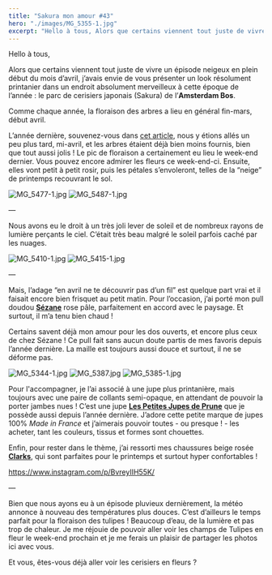 ```yaml
---
title: "Sakura mon amour #43"
hero: "./images/MG_5355-1.jpg"
excerpt: "Hello à tous, Alors que certains viennent tout juste de vivre un épisode neigeux en plein début du mois d’avril, j’avais envie de vous présenter un look résolument printanier dans un endroit absolument merveilleux à cette époque de l’année : le parc de cerisiers japonais (Sakura) de l’Amsterdam Bos. Comme chaque année, la floraison des"
---
```

Hello à tous,

Alors que certains viennent tout juste de vivre un épisode neigeux en plein début du mois d’avril, j’avais envie de vous présenter un look résolument printanier dans un endroit absolument merveilleux à cette époque de l’année : le parc de cerisiers japonais (Sakura) de l’**Amsterdam Bos**.

Comme chaque année, la floraison des arbres a lieu en général fin-mars, début avril.

L’année dernière, souvenez-vous dans [cet article](/spring-is-just-around-the-corner-33/), nous y étions allés un peu plus tard, mi-avril, et les arbres étaient déjà bien moins fournis, bien que tout aussi jolis ! Le pic de floraison a certainement eu lieu le week-end dernier. Vous pouvez encore admirer les fleurs ce week-end-ci. Ensuite, elles vont petit à petit rosir, puis les pétales s’envoleront, telles de la “neige” de printemps recouvrant le sol.

<div class="gallery">
<img alt="MG_5477-1.jpg" src="./images/MG_5477-1.jpg">
<img alt="MG_5487-1.jpg" src="./images/MG_5487-1.jpg">
</div>

— 

Nous avons eu le droit à un très joli lever de soleil et de nombreux rayons de lumière perçants le ciel. C’était très beau malgré le soleil parfois caché par les nuages.

<div class="gallery">
<img alt="MG_5410-1.jpg" src="./images/MG_5410-1.jpg">
<img alt="MG_5415-1.jpg" src="./images/MG_5415-1.jpg">
</div>

— 

Mais, l’adage “en avril ne te découvrir pas d’un fil” est quelque part vrai et il faisait encore bien frisquet au petit matin. Pour l’occasion, j’ai porté mon pull doudou **[Sézane](https://www.sezane.com/fr)** rose pâle, parfaitement en accord avec le paysage. Et surtout, il m’a tenu bien chaud ! 

Certains savent déjà mon amour pour les dos ouverts, et encore plus ceux de chez Sézane ! Ce pull fait sans aucun doute partis de mes favoris depuis l’année dernière. La maille est toujours aussi douce et surtout, il ne se déforme pas.

<div class="gallery">
<img alt="MG_5344-1.jpg" src="./images/MG_5344-1.jpg">
<img alt="MG_5387.jpg" src="./images/MG_5387.jpg">
<img alt="MG_5385-1.jpg" src="./images/MG_5385-1.jpg">
</div>

Pour l'accompagner, je l’ai associé à une jupe plus printanière, mais toujours avec une paire de collants semi-opaque, en attendant de pouvoir la porter jambes nues ! C’est une jupe **[Les Petites Jupes de Prune](https://lespetitesjupesdeprune.com/)** que je possède aussi depuis l’année dernière. J’adore cette petite marque de jupes 100% _Made in France_ et j’aimerais pouvoir toutes - ou presque ! - les acheter, tant les couleurs, tissus et formes sont chouettes.

Enfin, pour rester dans le thème, j’ai ressorti mes chaussures beige rosée **[Clarks](https://www.clarks.fr/)**, qui sont parfaites pour le printemps et surtout hyper confortables !

<instagram>https://www.instagram.com/p/BvreyIIH55K/</instagram>

— 

Bien que nous ayons eu à un épisode pluvieux dernièrement, la météo annonce à nouveau des températures plus douces. C’est d’ailleurs le temps parfait pour la floraison des tulipes ! Beaucoup d’eau, de la lumière et pas trop de chaleur. Je me réjouie de pouvoir aller voir les champs de Tulipes en fleur le week-end prochain et je me ferais un plaisir de partager les photos ici avec vous. 

Et vous, êtes-vous déjà aller voir les cerisiers en fleurs ? 
